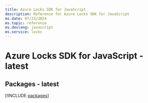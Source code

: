 ```yaml
---
title: Azure Locks SDK for JavaScript
description: Reference for Azure Locks SDK for JavaScript
ms.date: 07/23/2024
ms.topic: reference
ms.devlang: javascript
ms.service: locks
---
```

# Azure Locks SDK for JavaScript - latest
## Packages - latest
[!INCLUDE [packages](locks-index.md)]